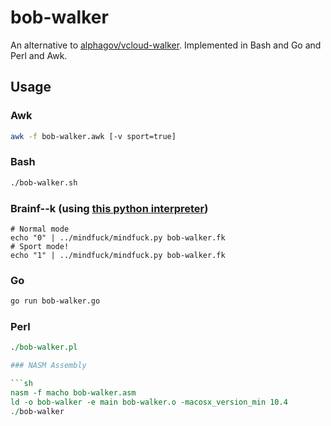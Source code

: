 # bob-walker

An alternative to [alphagov/vcloud-walker](https://github.com/alphagov/vcloud-walker). Implemented in Bash and Go and Perl and Awk.

## Usage

### Awk

```sh
awk -f bob-walker.awk [-v sport=true]
```

### Bash

```sh
./bob-walker.sh
```

### Brainf--k (using [this python interpreter](https://github.com/garretraziel/mindfuck))

```
# Normal mode
echo "0" | ../mindfuck/mindfuck.py bob-walker.fk
# Sport mode!
echo "1" | ../mindfuck/mindfuck.py bob-walker.fk
```

### Go

```sh
go run bob-walker.go
```

### Perl

```perl
./bob-walker.pl

### NASM Assembly

```sh
nasm -f macho bob-walker.asm
ld -o bob-walker -e main bob-walker.o -macosx_version_min 10.4
./bob-walker
```
